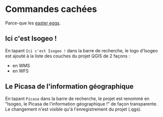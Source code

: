 # Commandes cachées

Parce-que les [easter eggs](https://fr.wikipedia.org/wiki/Easter_egg).

## Ici c'est Isogeo !

En tapant `Ici c'est Isogeo !` dans la barre de recherche, le logo d'Isogeo est ajouté à la liste des couches du projet QGIS de 2 façons :

- en WMS
- en WFS

## Le Picasa de l'information géographique

En tapant `Picasa` dans la barre de recherche, le projet est renommé en "Isogeo, le Picasa de l'information géographique !" de façon transparente. Le changement n'est visible qu'à l'enregistrement du projet (.qgs).